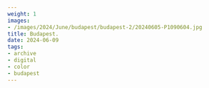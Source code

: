 ```yaml
---
weight: 1
images:
- /images/2024/June/budapest/budapest-2/20240605-P1090604.jpg
title: Budapest.
date: 2024-06-09
tags:
- archive
- digital
- color
- budapest
---
```


